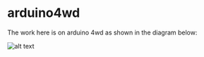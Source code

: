 # arduino4wd

The work here is on arduino 4wd as shown in the diagram below:

![alt text](https://github.com/lchengli59/arduino4wd/blob/master/20220317_15_12_25.png?raw=true)
